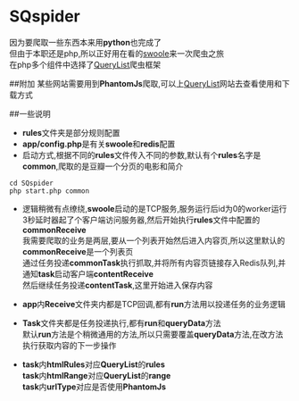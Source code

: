 # SQspider
因为要爬取一些东西本来用**python**也完成了  
但由于本职还是php,所以正好用在看的[swoole](https://www.swoole.com/)来一次爬虫之旅  
在php多个组件中选择了[QueryList](https://querylist.cc/)爬虫框架

##附加
某些网站需要用到**PhantomJs**爬取,可以上[QueryList](https://querylist.cc/docs/guide/v4/PhantomJS)网站去查看使用和下载方式

##一些说明
- **rules**文件夹是部分规则配置
- **app/config.php**是有关**swoole**和**redis**配置
- 启动方式,根据不同的**rules**文件传入不同的参数,默认有个**rules**名字是**common**,爬取的是豆瓣一个分页的电影和简介
```
cd SQspider
php start.php common
```


- 逻辑稍微有点缭绕,**swoole**启动的是TCP服务,服务运行后id为0的worker运行3秒延时器起了个客户端访问服务器,然后开始执行**rules**文件中配置的**commonReceive**  
我需要爬取的业务是两层,要从一个列表开始然后进入内容页,所以这里默认的**commonReceive**是一个列表页  
通过任务投递**commonTask**执行抓取,并将所有内容页链接存入Redis队列,并通知**task**启动客户端**contentReceive**  
然后继续任务投递**contentTask**,这里开始进入保存内容

- **app**内**Receive**文件夹内都是TCP回调,都有**run**方法用以投递任务的业务逻辑  


- **Task**文件夹都是任务投递执行,都有**run**和**queryData**方法  
默认**run**方法是个稍微通用的方法,所以只需要覆盖**queryData**方法,在改方法执行获取内容的下一步操作

- **task**内**htmlRules**对应**QueryList**的**rules**  
**task**内**htmlRange**对应**QueryList**的**range**  
**task**内**urlType**对应是否使用**PhantomJs**
